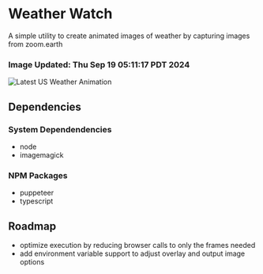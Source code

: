 # Weather Watch

A simple utility to create animated images of weather by capturing images from zoom.earth

### Image Updated: Thu Sep 19 05:11:17 PDT 2024

![Latest US Weather Animation](animations/2024-09-19.webp)

## Dependencies
### System Dependendencies
* node
* imagemagick
### NPM Packages
* puppeteer
* typescript

## Roadmap
* optimize execution by reducing browser calls to only the frames needed
* add environment variable support to adjust overlay and output image options
